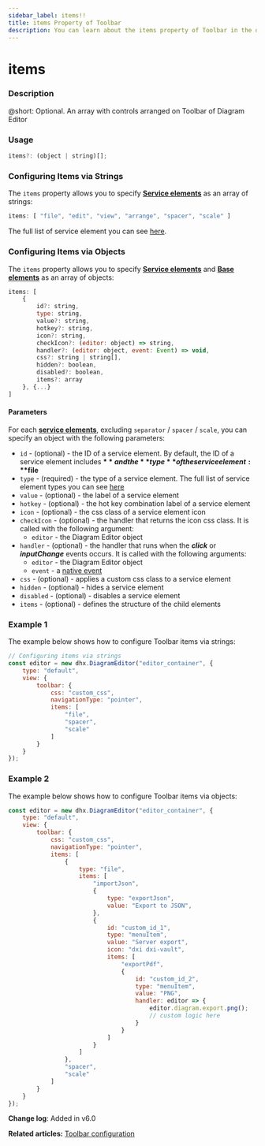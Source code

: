 ```yaml
---
sidebar_label: items!!
title: items Property of Toolbar
description: You can learn about the items property of Toolbar in the documentation of the DHTMLX JavaScript Diagram library. Browse developer guides and API reference, try out code examples and live demos, and download a free 30-day evaluation version of DHTMLX Diagram.
---
```


# items

### Description

@short: Optional. An array with controls arranged on Toolbar of Diagram Editor

### Usage

~~~js
items?: (object | string)[];
~~~

### Configuring Items via Strings

The `items` property allows you to specify [**Service elements**](guides/diagram_editor/toolbar.md/#service-elements) as an array of strings:

~~~js
items: [ "file", "edit", "view", "arrange", "spacer", "scale" ]
~~~

The full list of service element you can see [here](guides/diagram_editor/toolbar.md/#service-elements).

### Configuring Items via Objects

The `items` property allows you to specify [**Service elements**](guides/diagram_editor/toolbar.md/#service-elements) and [**Base elements**](guides/diagram_editor/toolbar.md/#base-elements)  as an array of objects:

~~~js
items: [ 
    {
        id?: string,
        type: string,
        value?: string,
        hotkey?: string,
        icon?: string,
        checkIcon?: (editor: object) => string,
        handler?: (editor: object, event: Event) => void,
        css?: string | string[],
        hidden?: boolean,
        disabled?: boolean,
        items?: array
    }, {...} 
]
~~~

#### Parameters

For each [**service elements**](guides/diagram_editor/toolbar.md/#service-elements), excluding `separator` / `spacer` / `scale`, you can specify an object with the following parameters:

- `id` - (optional) - the ID of a service element. By default, the ID of a service element includes **$** and the **type** of the service element: **$file**
- `type` - (required) - the type of a service element. The full list of service element types you can see [here](#service-elements)
- `value` - (optional) - the label of a service element
- `hotkey` - (optional) - the hot key combination label of a service element
- `icon` - (optional) - the css class of a service element icon
- `checkIcon` - (optional) - the handler that returns the icon css class. It is called with the following argument:
    - `editor` - the Diagram Editor object
- `handler` - (optional) - the handler that runs when the ***click*** or ***inputChange*** events occurs. It is called with the following arguments:
    - `editor` - the Diagram Editor object
    - `event` - a [native event](https://developer.mozilla.org/en-US/docs/Web/API/Event)
- `css` - (optional) - applies a custom css class to a service element
- `hidden` - (optional) - hides a service element
- `disabled` - (optional) - disables a service element
- `items` - (optional) - defines the structure of the child elements

### Example 1

The example below shows how to configure Toolbar items via strings:

~~~js {8-12}
// Configuring items via strings
const editor = new dhx.DiagramEditor("editor_container", {
    type: "default",
    view: {
        toolbar: {
            css: "custom_css",
            navigationType: "pointer",
            items: [
                "file", 
                "spacer", 
                "scale"
            ]
        }
    }
});
~~~

### Example 2

The example below shows how to configure Toolbar items via objects:

~~~js {7-38}
const editor = new dhx.DiagramEditor("editor_container", {
    type: "default",
    view: {
        toolbar: {
            css: "custom_css",
            navigationType: "pointer",
            items: [
                {
                    type: "file",
                    items: [
                        "importJson",
                        {
                            type: "exportJson",
                            value: "Export to JSON",
                        },
                        {
                            id: "custom_id_1",
                            type: "menuItem",
                            value: "Server export",
                            icon: "dxi dxi-vault",
                            items: [
                                "exportPdf",
                                {
                                    id: "custom_id_2",
                                    type: "menuItem",
                                    value: "PNG",
                                    handler: editor => {
                                        editor.diagram.export.png();
                                        // custom logic here
                                    }
                                }
                            ]
                        }
                    ]
                },
                "spacer",
                "scale"
            ]
        }
    }
});
~~~

**Change log**: Added in v6.0

**Related articles:**  [Toolbar configuration](guides/diagram_editor/toolbar.md)
